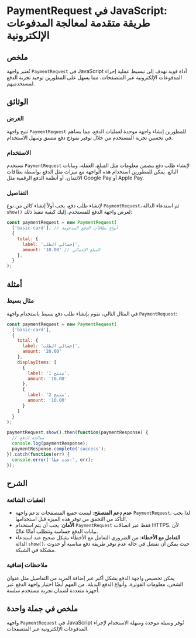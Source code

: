 <!--
Meta Description: # PaymentRequest في JavaScript: طريقة متقدمة لمعالجة المدفوعات الإلكترونية ## ملخص تُعتبر واجهة `PaymentRequest` في JavaScript أداة قوية تهدف إلى تبسي...
Meta Keywords: paymentrequest, الدفع, واجهة, javascript, عبر
-->

# PaymentRequest في JavaScript: طريقة متقدمة لمعالجة المدفوعات الإلكترونية

## ملخص
تُعتبر واجهة `PaymentRequest` في JavaScript أداة قوية تهدف إلى تبسيط عملية إجراء المدفوعات الإلكترونية عبر المتصفحات، مما يسهل على المطورين توحيد تجربة الدفع لمستخدميهم.

## الوثائق
### الغرض
تتيح واجهة `PaymentRequest` للمطورين إنشاء واجهة موحدة لعمليات الدفع، مما يساهم في تحسين تجربة المستخدم من خلال توفير نموذج دفع متسق وسهل الاستخدام.

### الاستخدام
تستخدم `PaymentRequest` لإنشاء طلب دفع يتضمن معلومات مثل المبلغ، العملة، وبيانات البائع. يمكن للمطورين استخدام هذه الواجهة مع ميزات مثل الدفع بواسطة بطاقات الائتمان، أو أنظمة الدفع الرقمية مثل Google Pay أو Apple Pay.

### التفاصيل
لإنشاء طلب دفع، يجب أولاً إنشاء كائن من نوع `PaymentRequest`، ثم استدعاء الدالة `show()` لعرض واجهة الدفع للمستخدم. إليك كيفية تنفيذ ذلك:

```javascript
const paymentRequest = new PaymentRequest(
  ['basic-card'], // أنواع بطاقات الدفع المدعومة
  {
    total: {
      label: 'إجمالي الطلب',
      amount: '10.00' // المبلغ الإجمالي
    },
  }
);
```

## أمثلة
### مثال بسيط
في المثال التالي، نقوم بإنشاء طلب دفع بسيط باستخدام واجهة `PaymentRequest`:

```javascript
const paymentRequest = new PaymentRequest(
  ['basic-card'],
  {
    total: {
      label: 'إجمالي الطلب',
      amount: '20.00'
    },
    displayItems: [
      {
        label: 'منتج 1',
        amount: '10.00'
      },
      {
        label: 'منتج 2',
        amount: '10.00'
      }
    ]
  }
);

paymentRequest.show().then(function(paymentResponse) {
  // معالجة الدفع
  console.log(paymentResponse);
  paymentResponse.complete('success');
}).catch(function(err) {
  console.error('حدث خطأ:', err);
});
```

## الشرح
### العقبات الشائعة
- **عدم دعم المتصفح**: ليست جميع المتصفحات تدعم واجهة `PaymentRequest`، لذا يجب التأكد من التحقق من توفر هذه الميزة قبل استخدامها.
- **الأمان**: يجب أن يتم استخدام `PaymentRequest` فقط عبر اتصالات HTTPS، لأن بيانات الدفع حساسة وتتطلب أمانًا عاليًا.
- **التعامل مع الأخطاء**: من الضروري التعامل مع الأخطاء بشكل صحيح عند استدعاء الدالة `show()`، حيث يمكن أن تفشل في حالة عدم توفر طريقة دفع مناسبة أو حدوث مشكلة في الشبكة.

### ملاحظات إضافية
يمكن تخصيص واجهة الدفع بشكل أكبر عبر إضافة المزيد من التفاصيل مثل عنوان الشحن، معلومات الفوترة، وأنواع الدفع البديلة. من المهم أيضًا اختبار واجهة الدفع عبر أجهزة متعددة لضمان تجربة مستخدم سلسة.

## ملخص في جملة واحدة
واجهة `PaymentRequest` في JavaScript تُوفر وسيلة موحدة وسهلة الاستخدام لإجراء المدفوعات الإلكترونية عبر المتصفحات.
